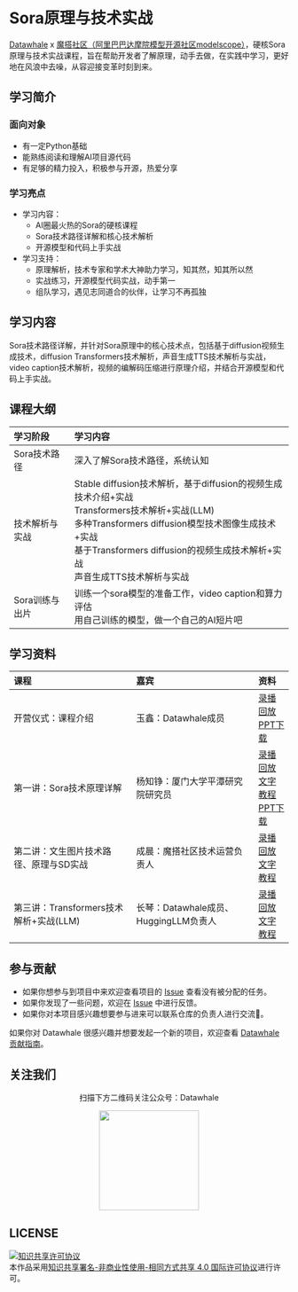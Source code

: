 # Sora原理与技术实战

[Datawhale](https://datawhale.club/home) x [魔搭社区（阿里巴巴达摩院模型开源社区modelscope）](https://modelscope.cn/)，硬核Sora原理与技术实战课程，旨在帮助开发者了解原理，动手去做，在实践中学习，更好地在风浪中去噪，从容迎接变革时刻到来。

## 学习简介

### 面向对象

- 有一定Python基础
- 能熟练阅读和理解AI项目源代码
- 有足够的精力投入，积极参与开源，热爱分享

### 学习亮点

- 学习内容：
  - AI圈最火热的Sora的硬核课程
  - Sora技术路径详解和核心技术解析
  - 开源模型和代码上手实战
- 学习支持：
  - 原理解析，技术专家和学术大神助力学习，知其然，知其所以然
  - 实战练习，开源模型代码实战，动手第一
  - 组队学习，遇见志同道合的伙伴，让学习不再孤独

## 学习内容

Sora技术路径详解，并针对Sora原理中的核心技术点，包括基于diffusion视频生成技术，diffusion Transformers技术解析，声音生成TTS技术解析与实战，video caption技术解析，视频的编解码压缩进行原理介绍，并结合开源模型和代码上手实战。

## 课程大纲

| 学习阶段 | 学习内容 |
| :----| :---- |
| Sora技术路径 | 深入了解Sora技术路径，系统认知 |
| 技术解析与实战 | Stable diffusion技术解析，基于diffusion的视频生成技术介绍+实战 <br/> Transformers技术解析+实战(LLM) <br/> 多种Transformers diffusion模型技术图像生成技术+实战 <br/> 基于Transformers diffusion的视频生成技术解析+实战 <br/> 声音生成TTS技术解析与实战 <br/> |
| Sora训练与出片 | 训练一个sora模型的准备工作，video caption和算力评估 <br/> 用自己训练的模型，做一个自己的AI短片吧 |

## 学习资料

| 课程 | 嘉宾 | 资料 |
| :----| :---- | :---- |
| 开营仪式：课程介绍 | 玉鑫：Datawhale成员 | [录播回放](https://www.bilibili.com/video/BV1wm411f7gf) <br/> [PPT下载](https://datawhaler.feishu.cn/file/YAK8bkpu1oG2FdxkEYvcIErXn0g)|
| 第一讲：Sora技术原理详解 | 杨知铮：厦门大学平潭研究院研究员 | [录播回放](https://www.bilibili.com/video/BV1wm411f7gf) <br/>[文字教程](./docs/chapter1/chapter1_1.md) <br/>[PPT下载](https://datawhaler.feishu.cn/file/KntHbV3QGoEPruxEql2c9lrsnOb)|
| 第二讲：文生图片技术路径、原理与SD实战 | 成晨：魔搭社区技术运营负责人 | [录播回放](https://www.bilibili.com/video/BV1ZS421A7sR/?vd_source=79686b80ce91d6c3977b2e269db5e8b8) <br/>[文字教程](./docs/chapter2/chapter2_1.md) |
| 第三讲：Transformers技术解析+实战(LLM) | 长琴：Datawhale成员、HuggingLLM负责人 | [录播回放](https://www.bilibili.com/video/BV17Z421a71d/) <br/>[文字教程](./docs/chapter2/chapter2_2.md) |

## 参与贡献

- 如果你想参与到项目中来欢迎查看项目的 [Issue](https://github.com/datawhalechina/sora-tutorial/issues) 查看没有被分配的任务。
- 如果你发现了一些问题，欢迎在 [Issue](https://github.com/datawhalechina/sora-tutorial/issues) 中进行反馈。
- 如果你对本项目感兴趣想要参与进来可以联系仓库的负责人进行交流💬。

如果你对 Datawhale 很感兴趣并想要发起一个新的项目，欢迎查看 [Datawhale 贡献指南](https://github.com/datawhalechina/DOPMC#%E4%B8%BA-datawhale-%E5%81%9A%E5%87%BA%E8%B4%A1%E7%8C%AE)。

## 关注我们

<div align=center>
<p>扫描下方二维码关注公众号：Datawhale</p>
<img src="https://raw.githubusercontent.com/datawhalechina/pumpkin-book/master/res/qrcode.jpeg" width = "180" height = "180">
</div>

## LICENSE

<a rel="license" href="http://creativecommons.org/licenses/by-nc-sa/4.0/"><img alt="知识共享许可协议" style="border-width:0" src="https://img.shields.io/badge/license-CC%20BY--NC--SA%204.0-lightgrey" /></a><br />本作品采用<a rel="license" href="http://creativecommons.org/licenses/by-nc-sa/4.0/">知识共享署名-非商业性使用-相同方式共享 4.0 国际许可协议</a>进行许可。
